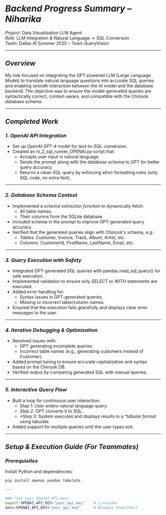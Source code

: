 # *Backend Progress Summary – Niharika*
*Project*: Data Visualization LLM Agent  
*Role*: LLM Integration & Natural Language → SQL Conversion  
*Team*: Dallas AI Summer 2025 – Team QueryVision  

---

## *Overview*
My role focused on integrating the GPT-powered LLM (Large Language Model) to translate natural language questions into accurate SQL queries and enabling smooth interaction between the AI model and the database backend. The objective was to ensure the model-generated queries are syntactically correct, context-aware, and compatible with the Chinook database schema.

---

## *Completed Work*

### *1. OpenAI API Integration*
- Set up *OpenAI GPT-4* model for text-to-SQL conversion.
- Created an nl_2_sql_runner_OPENAI.py script that:
  - Accepts user input in natural language.
  - Sends the prompt along with the *database schema* to GPT for better query accuracy.
  - Returns a clean SQL query by enforcing strict formatting rules (only SQL code, no extra text).

---

### *2. Database Schema Context*
- Implemented a *schema extraction function* to dynamically fetch:
  - All table names.
  - Their columns from the SQLite database.
- Included schema in the prompt to improve GPT-generated query accuracy.
- Verified that the generated queries align with Chinook's schema, e.g.:
  - *Tables*: Customer, Invoice, Track, Album, Artist, etc.
  - *Columns*: CustomerId, FirstName, LastName, Email, etc.

---

### *3. Query Execution with Safety*
- Integrated GPT-generated SQL queries with pandas.read_sql_query() for safe execution.
- Implemented validation to ensure only *SELECT* or *WITH* statements are executed.
- Added error handling for:
  - Syntax issues in GPT-generated queries.
  - Missing or incorrect table/column names.
- Ensured that the execution fails gracefully and displays clear error messages to the user.

---

### *4. Iterative Debugging & Optimization*
- Resolved issues with:
  - GPT generating incomplete queries.
  - Incorrect table names (e.g., generating customers instead of Customer).
- Added prompt tuning to ensure accurate capitalization and syntax based on the Chinook DB.
- Verified output by comparing generated SQL with manual queries.

---

### *5. Interactive Query Flow*
- Built a loop for continuous user interaction:
  - *Step 1*: User enters natural language query.
  - *Step 2*: GPT converts it to SQL.
  - *Step 3: System executes and displays results in a **tabular format* using tabulate.
- Added support for multiple queries until the user types exit.

---

## *Setup & Execution Guide (For Teammates)*

### *Prerequisites*
Install Python and dependencies:
```bash
pip install openai pandas tabulate

---

### *Set your OpenAI API Key*
export OPENAI_API_KEY="your_api_key"    # Linux/Mac
$env:OPENAI_API_KEY="your_api_key"      # Windows PowerShell
